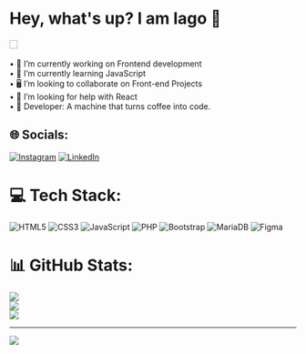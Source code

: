 # Hey, what's up? I am Iago 🖖
🏻<br><br>• 🔭 I’m currently working on Frontend development<br>• 🌱 I’m currently learning JavaScript<br>• 🖥️ I’m looking to collaborate on Front-end Projects<br>• 🤔 I’m looking for help with React<br>• 🤖 Developer: A machine that turns coffee into code.


## 🌐 Socials:
[![Instagram](https://img.shields.io/badge/Instagram-%23E4405F.svg?logo=Instagram&logoColor=white)](https://instagram.com/https://www.instagram.com/iagoborelli.dev/) [![LinkedIn](https://img.shields.io/badge/LinkedIn-%230077B5.svg?logo=linkedin&logoColor=white)](https://linkedin.com/in/https://www.linkedin.com/in/iago-borelli/) 

# 💻 Tech Stack:
![HTML5](https://img.shields.io/badge/html5-%23E34F26.svg?style=for-the-badge&logo=html5&logoColor=white) ![CSS3](https://img.shields.io/badge/css3-%231572B6.svg?style=for-the-badge&logo=css3&logoColor=white) ![JavaScript](https://img.shields.io/badge/javascript-%23323330.svg?style=for-the-badge&logo=javascript&logoColor=%23F7DF1E) ![PHP](https://img.shields.io/badge/php-%23777BB4.svg?style=for-the-badge&logo=php&logoColor=white) ![Bootstrap](https://img.shields.io/badge/bootstrap-%23563D7C.svg?style=for-the-badge&logo=bootstrap&logoColor=white) ![MariaDB](https://img.shields.io/badge/MariaDB-003545?style=for-the-badge&logo=mariadb&logoColor=white) 	![Figma](https://img.shields.io/badge/figma-%23F24E1E.svg?style=for-the-badge&logo=figma&logoColor=white)
# 📊 GitHub Stats:
![](https://github-readme-stats.vercel.app/api?username=iagoborelli&theme=react&hide_border=false&include_all_commits=true&count_private=true)<br/>
![](https://github-readme-streak-stats.herokuapp.com/?user=iagoborelli&theme=react&hide_border=false)<br/>
![](https://github-readme-stats.vercel.app/api/top-langs/?username=iagoborelli&theme=react&hide_border=false&include_all_commits=true&count_private=true&layout=compact)

---
[![](https://visitcount.itsvg.in/api?id=iagoborelli&icon=0&color=0)](https://visitcount.itsvg.in)

<!-- Proudly created with GPRM ( https://gprm.itsvg.in ) -->
